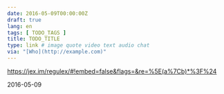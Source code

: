 ```yaml
---
date: 2016-05-09T00:00:00Z
draft: true
lang: en
tags: [ TODO_TAGS ]
title: TODO_TITLE
type: link # image quote video text audio chat
via: "[Who](http://example.com)"
---
```


<https://jex.im/regulex/#!embed=false&flags=&re=%5E(a%7Cb)*%3F%24>

2016-05-09

